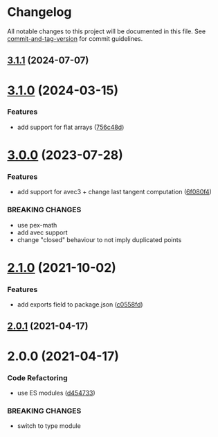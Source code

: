# Changelog

All notable changes to this project will be documented in this file. See [commit-and-tag-version](https://github.com/absolute-version/commit-and-tag-version) for commit guidelines.

## [3.1.1](https://github.com/dmnsgn/path-tangents/compare/v3.1.0...v3.1.1) (2024-07-07)



# [3.1.0](https://github.com/dmnsgn/path-tangents/compare/v3.0.0...v3.1.0) (2024-03-15)


### Features

* add support for flat arrays ([756c48d](https://github.com/dmnsgn/path-tangents/commit/756c48d5d588ac7c1130646ce8602c7d73788404))



# [3.0.0](https://github.com/dmnsgn/path-tangents/compare/v2.1.0...v3.0.0) (2023-07-28)


### Features

* add support for avec3 + change last tangent computation ([6f080f4](https://github.com/dmnsgn/path-tangents/commit/6f080f4e0c88f46d8697fd427435c552b86544cc))


### BREAKING CHANGES

* use pex-math
* add avec support
* change "closed" behaviour to not imply duplicated points



# [2.1.0](https://github.com/dmnsgn/path-tangents/compare/v2.0.1...v2.1.0) (2021-10-02)


### Features

* add exports field to package.json ([c0558fd](https://github.com/dmnsgn/path-tangents/commit/c0558fd215e13c84c1528aa39edddbcb181a1080))



## [2.0.1](https://github.com/dmnsgn/path-tangents/compare/v2.0.0...v2.0.1) (2021-04-17)



# 2.0.0 (2021-04-17)


### Code Refactoring

* use ES modules ([d454733](https://github.com/dmnsgn/path-tangents/commit/d4547330cfc86f7a72fd3f41b429d30e2da061e8))


### BREAKING CHANGES

* switch to type module
